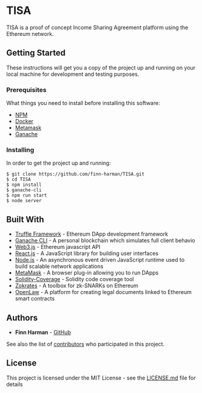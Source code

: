 # TISA

TISA is a proof of concept Income Sharing Agreement platform using the Ethereum network.

## Getting Started

These instructions will get you a copy of the project up and running on your local machine for development and testing purposes.

### Prerequisites

What things you need to install before installing this software:

* [NPM](https://www.npmjs.com/get-npm)
* [Docker](https://www.docker.com/get-started)
* [Metamask](https://metamask.io/)
* [Ganache](https://www.trufflesuite.com/docs/ganache/overview)

### Installing

In order to get the project up and running:

```
$ git clone https://github.com/finn-harman/TISA.git
$ cd TISA
$ npm install
$ ganache-cli
$ npm run start
$ node server
```

## Built With

* [Truffle Framework](http://truffleframework.com/) - Ethereum DApp development framework
* [Ganache CLI](https://github.com/trufflesuite/ganache-cli) - A personal blockchain which simulates full client behavio
* [Web3.js](https://github.com/ethereum/web3.js/) - Ethereum javascript API
* [React.js](https://reactjs.org/) - A JavaScript library for building user interfaces
* [Node.js](https://nodejs.org/en/) - An asynchronous event driven JavaScript runtime used to build scalable network applications
* [MetaMask](https://metamask.io/) - A browser plug-in allowing you to run DApps
* [Solidity-Coverage](https://github.com/sc-forks/solidity-coverage) - Solidity code coverage tool
* [Zokrates](https://github.com/JacobEberhardt/ZoKrates) - A toolbox for zk-SNARKs on Ethereum
* [OpenLaw](https://www.openlaw.io/) - A platform for creating legal documents linked to Ethereum smart contracts

## Authors

* **Finn Harman** - [GitHub](https://github.com/finn-harman)

See also the list of [contributors](https://github.com/finn-harman/TISA/contributors) who participated in this project.

## License

This project is licensed under the MIT License - see the [LICENSE.md](https://github.com/matthewsmorrison/Worgl-Coin/blob/master/LICENSE) file for details
